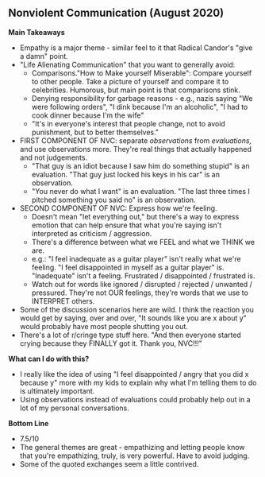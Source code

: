 ## Nonviolent Communication (August 2020)

**Main Takeaways**
- Empathy is a major theme - similar feel to it that Radical Candor's "give a damn" point.
- "Life Alienating Communication" that you want to generally avoid:
	- Comparisons."How to Make yourself Miserable": Compare yourself to other people. Take a picture of yourself and compare it to celebrities. Humorous, but main point is that comparisons stink.
	- Denying responsibility for garbage reasons - e.g., nazis saying "We were following orders", "I dink because I'm an alcoholic", "I had to cook dinner because I'm the wife"
	- "It's in everyone's interest that people change, not to avoid punishment, but to better themselves."
- FIRST COMPONENT OF NVC:  separate *observations* from *evaluations,* and use observations more. They're real things that actually happened and not judgements.
	- "That guy is an idiot because I saw him do something stupid" is an evaluation. "That guy just locked his keys in his car" is an observation.
	- "You never do what I want" is an evaluation. "The last three times I pitched something you said no" is an observation.
- SECOND COMPONENT OF NVC: Express how we're feeling.
	- Doesn't mean "let everything out," but there's a way to express emotion that can help ensure that what you're saying isn't interpreted as criticism / aggression.
	- There's a difference between what we FEEL and what we THINK we are.
	- e.g.: "I feel inadequate as a guitar player" isn't really what we're feeling. "I feel disappointed in myself as a guitar player" is. "Inadequate" isn't a feeling. Frustrated / disappointed / frustrated is.
	- Watch out for words like ignored / disrupted / rejected / unwanted / pressured. They're not OUR feelings, they're words that we use to INTERPRET others.
- Some of the discussion scenarios here are wild. I think the reaction you would get by saying, over and over, "It sounds like you are x about y" would probably have most people shutting you out.
- There's a lot of r/cringe type stuff here. "And then everyone started crying because they FINALLY got it. Thank you, NVC!!!"

**What can I do with this?**
- I really like the idea of using "I feel disappointed / angry that you did x because y" more with my kids to explain why what I'm telling them to do is ultimately important.
- Using observations instead of evaluations could probably help out in a lot of my personal conversations.

**Bottom Line**
- 7.5/10
- The general themes are great - empathizing and letting people know that you're empathizing, truly, is very powerful. Have to avoid judging.
- Some of the quoted exchanges seem a little contrived.
<!--stackedit_data:
eyJoaXN0b3J5IjpbLTIyMzE3NTMyNCwxOTE3OTQ4OTE0LC03Nj
EzMTEyMzgsLTEwNDQxNDUyMzgsNDEwOTAxMTI1LDE1MzkyOTU0
NzNdfQ==
-->
